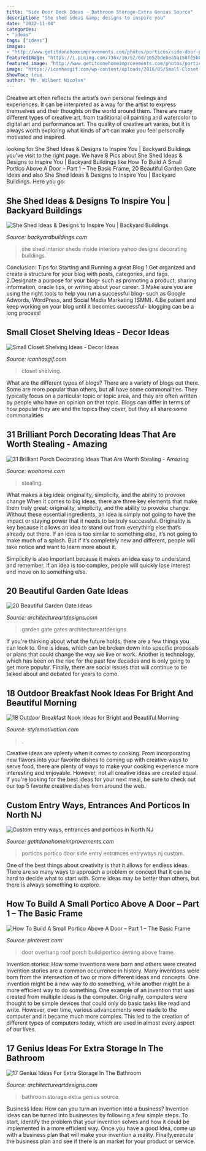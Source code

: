 ```yaml
---
title: "Side Door Deck Ideas - Bathroom Storage Extra Genius Source"
description: "She shed ideas &amp; designs to inspire you"
date: "2022-11-04"
categories:
- "ideas"
tags: ["ideas"]
images:
- "http://www.getitdonehomeimprovements.com/photos/porticos/side-door-portico-63.jpg"
featuredImage: "https://i.pinimg.com/736x/16/52/6d/16526debea5a158fe5bbb6ddb4a174b4--roof-overhang-door-overhang-diy.jpg"
featured_image: "http://www.getitdonehomeimprovements.com/photos/porticos/side-door-portico-63.jpg"
image: "https://icanhasgif.com/wp-content/uploads/2016/05/Small-Closet-Shelving-Ideas.jpg"
ShowToc: true
author: "Mr. Wilbert Nicolas"
---
```



Creative art often reflects the artist’s own personal feelings and experiences. It can be interpreted as a way for the artist to express themselves and their thoughts on the world around them. There are many different types of creative art, from traditional oil painting and watercolor to digital art and performance art. The quality of creative art varies, but it is always worth exploring what kinds of art can make you feel personally motivated and inspired.

	

		
looking for She Shed Ideas &amp; Designs to Inspire You | Backyard Buildings you've visit to the right page. We have 8 Pics about She Shed Ideas &amp; Designs to Inspire You | Backyard Buildings like How To Build A Small Portico Above A Door – Part 1 – The Basic Frame, 20 Beautiful Garden Gate Ideas and also She Shed Ideas &amp; Designs to Inspire You | Backyard Buildings. Here you go:
		
    
## She Shed Ideas &amp; Designs To Inspire You | Backyard Buildings

<img loading=lazy src="https://www.backyardbuildings.com/product_images/she-sheds-interior-2.jpg" onerror="this.onerror=null;this.src='https://tse1.mm.bing.net/th?id=OIP.FaHggfI1pgU6_s3j1c6KqQHaJ4&amp;pid=15.1';" alt="She Shed Ideas &amp; Designs to Inspire You | Backyard Buildings">

_Source: backyardbuildings.com_

>she shed interior sheds inside interiors yahoo designs decorating buildings. 

	

Conclusion: Tips for Starting and Running a great Blog
1.Get organized and create a structure for your blog with posts, categories, and tags.
2.Designate a purpose for your blog- such as promoting a product, sharing information, oracle tips, or writing about your career. 
3.Make sure you are using the right tools to help you run a successful blog- such as Google Adwords, WordPress, and Social Media Marketing (SMM). 
4.Be patient and keep working on your blog until it becomes successful- blogging can be a long process!

    
## Small Closet Shelving Ideas - Decor Ideas

<img loading=lazy src="https://icanhasgif.com/wp-content/uploads/2016/05/Small-Closet-Shelving-Ideas.jpg" onerror="this.onerror=null;this.src='https://tse2.mm.bing.net/th?id=OIP.ssqf6V2Ky-8n8i5wUo_ccAHaLI&amp;pid=15.1';" alt="Small Closet Shelving Ideas - Decor Ideas">

_Source: icanhasgif.com_

>closet shelving. 

	

What are the different types of blogs?
There are a variety of blogs out there. Some are more popular than others, but all have some commonalities. They typically focus on a particular topic or topic area, and they are often written by people who have an opinion on that topic. Blogs can differ in terms of how popular they are and the topics they cover, but they all share some commonalities.

    
## 31 Brilliant Porch Decorating Ideas That Are Worth Stealing - Amazing

<img loading=lazy src="https://www.woohome.com/wp-content/uploads/2015/01/small-porch-ideas-woohome-24.jpg" onerror="this.onerror=null;this.src='https://tse4.mm.bing.net/th?id=OIP.TL6GxW9NY5m83qN809rjvgHaLE&amp;pid=15.1';" alt="31 Brilliant Porch Decorating Ideas That Are Worth Stealing - Amazing">

_Source: woohome.com_

>stealing. 

	

What makes a big idea: originality, simplicity, and the ability to provoke change
When it comes to big ideas, there are three key elements that make them truly great: originality, simplicity, and the ability to provoke change. Without these essential ingredients, an idea is simply not going to have the impact or staying power that it needs to be truly successful.
 Originality is key because it allows an idea to stand out from everything else that’s already out there. If an idea is too similar to something else, it’s not going to make much of a splash. But if it’s completely new and different, people will take notice and want to learn more about it.

Simplicity is also important because it makes an idea easy to understand and remember. If an idea is too complex, people will quickly lose interest and move on to something else.

    
## 20 Beautiful Garden Gate Ideas

<img loading=lazy src="https://www.architectureartdesigns.com/wp-content/uploads/2013/03/Gates-ArchitectureArtDesigns-10.jpg" onerror="this.onerror=null;this.src='https://tse4.mm.bing.net/th?id=OIP.Nb3wnJJnCvV6W3P9ACjC6wHaLH&amp;pid=15.1';" alt="20 Beautiful Garden Gate Ideas">

_Source: architectureartdesigns.com_

>garden gate gates architectureartdesigns. 

	

If you're thinking about what the future holds, there are a few things you can look to. One is ideas, which can be broken down into specific proposals or plans that could change the way we live or work. Another is technology, which has been on the rise for the past few decades and is only going to get more popular. Finally, there are social issues that will continue to be talked about and debated for years to come.

    
## 18 Outdoor Breakfast Nook Ideas For Bright And Beautiful Morning

<img loading=lazy src="https://www.stylemotivation.com/wp-content/uploads/2014/01/20-Outdoor-Breakfast-Nook-Ideas-for-Bright-and-Beautiful-Morning-13-620x465.jpg" onerror="this.onerror=null;this.src='https://tse3.mm.bing.net/th?id=OIP.ZB4RY7ANW1ebiB7CC5NDcwHaFj&amp;pid=15.1';" alt="18 Outdoor Breakfast Nook Ideas for Bright and Beautiful Morning">

_Source: stylemotivation.com_

>. 

	

Creative ideas are aplenty when it comes to cooking. From incorporating new flavors into your favorite dishes to coming up with creative ways to serve food, there are plenty of ways to make your cooking experience more interesting and enjoyable. However, not all creative ideas are created equal. If you're looking for the best ideas for your next meal, be sure to check out our top 5 favorite creative dishes from around the web.

    
## Custom Entry Ways, Entrances And Porticos In North NJ

<img loading=lazy src="http://www.getitdonehomeimprovements.com/photos/porticos/side-door-portico-63.jpg" onerror="this.onerror=null;this.src='https://tse2.mm.bing.net/th?id=OIP.91GteoLOMg0LMrnWWMoOuAHaK-&amp;pid=15.1';" alt="Custom entry ways, entrances and porticos in North NJ">

_Source: getitdonehomeimprovements.com_

>porticos portico door side entry entrances entryways nj custom. 

	

One of the best things about creativity is that it allows for endless ideas. There are so many ways to approach a problem or concept that it can be hard to decide what to start with. Some ideas may be better than others, but there is always something to explore.

    
## How To Build A Small Portico Above A Door – Part 1 – The Basic Frame

<img loading=lazy src="https://i.pinimg.com/736x/16/52/6d/16526debea5a158fe5bbb6ddb4a174b4--roof-overhang-door-overhang-diy.jpg" onerror="this.onerror=null;this.src='https://tse2.mm.bing.net/th?id=OIP.bqbiOmKRTRuweGF3-lgfWAHaFj&amp;pid=15.1';" alt="How To Build A Small Portico Above A Door – Part 1 – The Basic Frame">

_Source: pinterest.com_

>door overhang roof porch build portico awning above frame. 

	

Invention stories: How some inventions were born and others were created
Invention stories are a common occurrence in history. Many inventions were born from the intersection of two or more different ideas and concepts. One invention might be a new way to do something, while another might be a more efficient way to do something. 
One example of an invention that was created from multiple ideas is the computer. Originally, computers were thought to be simple devices that could only do basic tasks like read and write. However, over time, various advancements were made to the computer and it became much more complex. This led to the creation of different types of computers today, which are used in almost every aspect of our lives.

    
## 17 Genius Ideas For Extra Storage In The Bathroom

<img loading=lazy src="http://www.architectureartdesigns.com/wp-content/uploads/2015/09/419.jpg" onerror="this.onerror=null;this.src='https://tse3.mm.bing.net/th?id=OIP.vqyatHacPgkjq2jM14o7FgHaLS&amp;pid=15.1';" alt="17 Genius Ideas For Extra Storage In The Bathroom">

_Source: architectureartdesigns.com_

>bathroom storage extra genius source. 

	

Business Idea: How can you turn an invention into a business?
Invention ideas can be turned into businesses by following a few simple steps. To start, identify the problem that your invention solves and how it could be implemented in a more efficient way. Once you have a good Idea, come up with a business plan that will make your invention a reality. Finally,execute the business plan and see if there is an market for your product or service.

